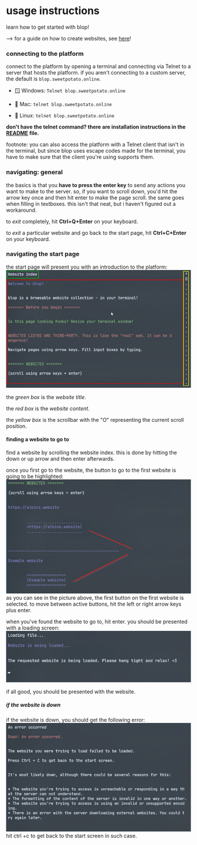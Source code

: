 # usage instructions
learn how to get started with blop!

--> for a guide on how to create websites, see [here](Website_creation_guide.md)!

### connecting to the platform

connect to the platform by opening a terminal and connecting via Telnet to a server
that hosts the platform. if you aren't connecting to a custom server, the default is
`blop.sweetpotato.online`.

 * 🪟 Windows: `Telnet blop.sweetpotato.online`

 * 🍎 Mac: `telnet blop.sweetpotato.online`

 * 🐧 Linux: `telnet blop.sweetpotato.online`

**don't have the telnet command? there are installation instructions in the [README](readme.md) file.**


footnote: you can also access the platform with a Telnet client that isn't in the terminal, but
since blop uses escape codes made for the terminal, you have to make sure that the client
you're using supports them.

### navigating: general

the basics is that you **have to press the enter key** to send any actions you want to make
to the server.
so, if you want to scroll down, you'd hit the arrow key once and then hit enter to make the page scroll.
the same goes when filling in textboxes. this isn't that neat, but i haven't figured out a workaround.

to *exit* completely, hit **Ctrl+Q+Enter** on your keyboard.

to *exit* a particular website and go back to the start page, hit **Ctrl+C+Enter** on your keyboard.

### navigating the start page

the start page will present you with an introduction to the platform:
![platform introduction](screenshots/img_1.png)

the *green box* is the *website title*.

the *red box* is the *website content*.

the *yellow box* is the scrollbar with the "O" representing the current scroll position.

#### finding a website to go to

find a website by scrolling the website index. this is done by hitting the down or up arrow and then enter afterwards.

once you first go to the website, the button to go to the first website is going to be highlighted:
![img_2.png](screenshots/img_2.png)
as you can see in the picture above, the first button on the first website is selected.
to move between active buttons, hit the left or right arrow keys plus enter.

when you've found the website to go to, hit enter. you should be presented with a loading screen:
![img_3.png](screenshots/img_3.png)

if all good, you should be presented with the website.

##### if the website is down

if the website is down, you should get the following error:
![img_4.png](screenshots/img_4.png)
hit ctrl +c to get back to the start screen in such case.
